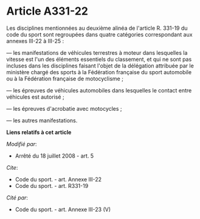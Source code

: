 # Article A331-22

Les disciplines mentionnées au deuxième alinéa de l'article R. 331-19 du code du sport sont regroupées dans quatre catégories
correspondant aux annexes III-22 à III-25 : 

― les manifestations de véhicules terrestres à moteur dans lesquelles la vitesse est l'un des éléments essentiels du
classement, et qui ne sont pas incluses dans les disciplines faisant l'objet de la délégation attribuée par le ministère
chargé des sports à la Fédération française du sport automobile ou à la Fédération française de motocyclisme ; 

― les épreuves de véhicules automobiles dans lesquelles le contact entre véhicules est autorisé ; 

― les épreuves d'acrobatie avec motocycles ; 

― les autres manifestations.

**Liens relatifs à cet article**

_Modifié par_:

  - Arrêté du 18 juillet 2008 - art. 5

_Cite_:

  - Code du sport. - art. Annexe III-22
  - Code du sport. - art. R331-19

_Cité par_:

  - Code du sport. - art. Annexe III-23 (V)
